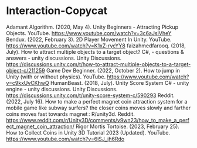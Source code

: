 # Interaction-Copycat
 
Adamant Algorithm. (2020, May 4). Unity Beginners - Attracting Pickup Objects. YouTube. https://www.youtube.com/watch?v=3c6aJsIVheY
Bendux. (2022, February 3). 2D Player Movement In Unity. YouTube. https://www.youtube.com/watch?v=K1xZ-rycYY8
faizahmedfarooq. (2018, July). How to attract multiple objects to a target object? C#, - questions & answers - unity discussions. Unity Discussions. https://discussions.unity.com/t/how-to-attract-multiple-objects-to-a-target-object-c/211259
Game Dev Beginner. (2022, October 2). How to jump in Unity (with or without physics). YouTube. https://www.youtube.com/watch?v=c9kxUvCKhwQ
HumanBeast. (2018, July). Unity Score System C# - unity engine - unity discussions. Unity Discussions. https://discussions.unity.com/t/unity-score-system-c/590293
Reddit. (2022, July 16). How to make a perfect magnet coin attraction system for a mobile game like subway surfers? the closer coins moves slowly and farther coins moves fast towards magnet : R/unity3d. Reddit. https://www.reddit.com/r/Unity3D/comments/v9wn23/how_to_make_a_perfect_magnet_coin_attraction/
Rigor Mortis Tortoise. (2023, February 25). How to Collect Coins in Unity 3D Tutorial 2023 (Updated). YouTube. https://www.youtube.com/watch?v=6iSJ_jh6Rdo 


